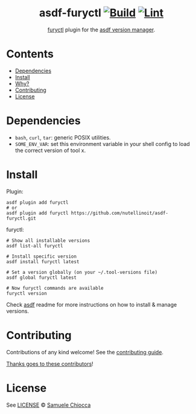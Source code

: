 <div align="center">

# asdf-furyctl [![Build](https://github.com/nutellinoit/asdf-furyctl/actions/workflows/build.yml/badge.svg)](https://github.com/nutellinoit/asdf-furyctl/actions/workflows/build.yml) [![Lint](https://github.com/nutellinoit/asdf-furyctl/actions/workflows/lint.yml/badge.svg)](https://github.com/nutellinoit/asdf-furyctl/actions/workflows/lint.yml)


[furyctl](https://github.com/sighupio/furyctl/blob/master/README.md) plugin for the [asdf version manager](https://asdf-vm.com).

</div>

# Contents

- [Dependencies](#dependencies)
- [Install](#install)
- [Why?](#why)
- [Contributing](#contributing)
- [License](#license)

# Dependencies

- `bash`, `curl`, `tar`: generic POSIX utilities.
- `SOME_ENV_VAR`: set this environment variable in your shell config to load the correct version of tool x.

# Install

Plugin:

```shell
asdf plugin add furyctl
# or
asdf plugin add furyctl https://github.com/nutellinoit/asdf-furyctl.git
```

furyctl:

```shell
# Show all installable versions
asdf list-all furyctl

# Install specific version
asdf install furyctl latest

# Set a version globally (on your ~/.tool-versions file)
asdf global furyctl latest

# Now furyctl commands are available
furyctl version
```

Check [asdf](https://github.com/asdf-vm/asdf) readme for more instructions on how to
install & manage versions.

# Contributing

Contributions of any kind welcome! See the [contributing guide](contributing.md).

[Thanks goes to these contributors](https://github.com/nutellinoit/asdf-furyctl/graphs/contributors)!

# License

See [LICENSE](LICENSE) © [Samuele Chiocca](https://github.com/nutellinoit/)
